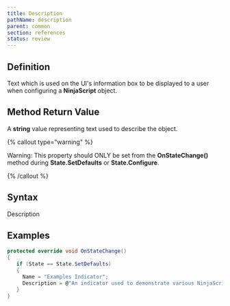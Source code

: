 ```yaml
---
title: Description
pathName: description
parent: common
section: references
status: review
---
```


## Definition

Text which is used on the UI's information box to be displayed to a user when configuring a **NinjaScript** object.

## Method Return Value

A **string** value representing text used to describe the object.

{% callout type="warning" %}

Warning: This property should ONLY be set from the **OnStateChange()** method during **State.SetDefaults** or **State.Configure**.

{% /callout %}

## Syntax

Description

## Examples

```csharp
protected override void OnStateChange()
{
   if (State == State.SetDefaults)
   {
     Name = "Examples Indicator";
     Description = @"An indicator used to demonstrate various NinjaScript methods and properties";
   }
}
```
